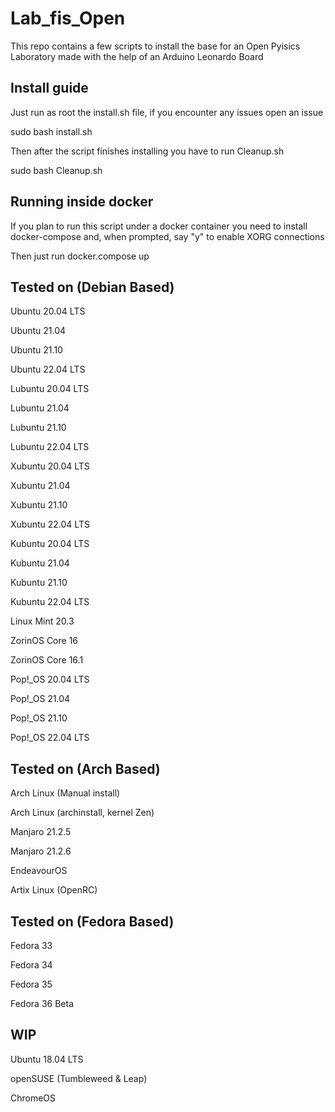 # Lab_fis_Open
This repo contains a few scripts to install the base for an Open Pyisics Laboratory made with the help of an Arduino Leonardo Board


## Install guide
Just run as root the install.sh file, if you encounter any issues open an issue

sudo bash install.sh

Then after the script finishes installing you have to run Cleanup.sh

sudo bash Cleanup.sh

## Running inside docker
If you plan to run this script under a docker container you need to install docker-compose and, when prompted, say "y" to enable XORG connections

Then just run docker.compose up

## Tested on (Debian Based)

Ubuntu 20.04 LTS

Ubuntu 21.04

Ubuntu 21.10

Ubuntu 22.04 LTS

Lubuntu 20.04 LTS

Lubuntu 21.04

Lubuntu 21.10

Lubuntu 22.04 LTS

Xubuntu 20.04 LTS

Xubuntu 21.04

Xubuntu 21.10

Xubuntu 22.04 LTS

Kubuntu 20.04 LTS

Kubuntu 21.04

Kubuntu 21.10

Kubuntu 22.04 LTS

Linux Mint 20.3

ZorinOS Core 16

ZorinOS Core 16.1

Pop!_OS 20.04 LTS

Pop!_OS 21.04

Pop!_OS 21.10

Pop!_OS 22.04 LTS

## Tested on (Arch Based)

Arch Linux (Manual install)

Arch Linux (archinstall, kernel Zen)

Manjaro 21.2.5

Manjaro 21.2.6

EndeavourOS

Artix Linux (OpenRC)

## Tested on (Fedora Based)

Fedora 33

Fedora 34

Fedora 35

Fedora 36 Beta

## WIP

Ubuntu 18.04 LTS

openSUSE (Tumbleweed & Leap)

ChromeOS
